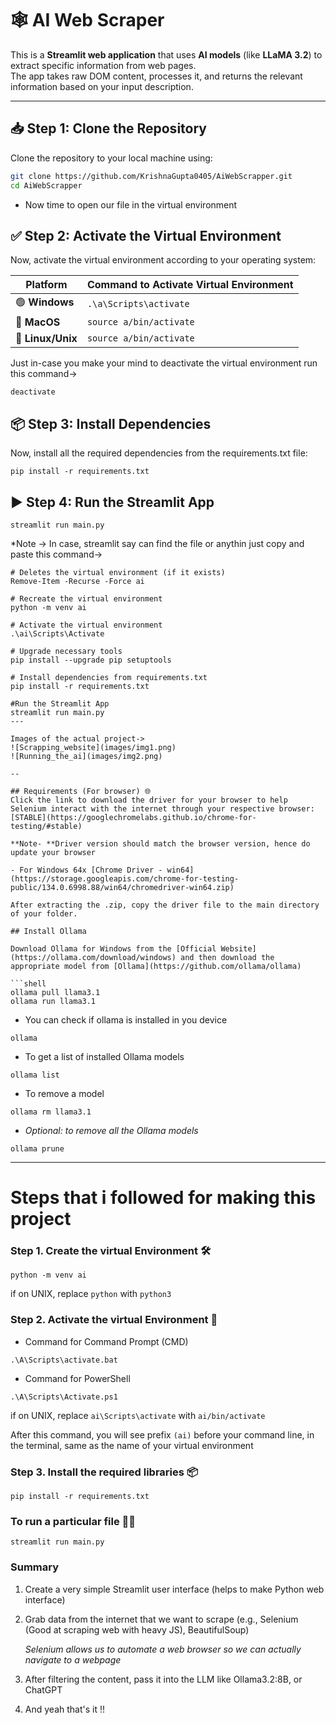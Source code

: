 ﻿# 🕸️ AI Web Scraper

This is a **Streamlit web application** that uses **AI models** (like **LLaMA 3.2**) to extract specific information from web pages.  
The app takes raw DOM content, processes it, and returns the relevant information based on your input description.

---

## 📥 Step 1: Clone the Repository
Clone the repository to your local machine using:  
```bash
git clone https://github.com/KrishnaGupta0405/AiWebScrapper.git
cd AiWebScrapper
```
- Now time to open our file in the virtual environment

## ✅ Step 2: Activate the Virtual Environment
Now, activate the virtual environment according to your operating system:  

| **Platform**     | **Command to Activate Virtual Environment**         |
|-----------------|----------------------------------------------------|
| 🟢 **Windows**    | ```.\a\Scripts\activate```                |
| 🍎 **MacOS**     | ```source a/bin/activate```             |
| 🐧 **Linux/Unix** | ```source a/bin/activate```             |

Just in-case you make your mind to deactivate the virtual environment run this command-> 
```shell
deactivate
```

## 📦 Step 3: Install Dependencies
Now, install all the required dependencies from the requirements.txt file:
```shell
pip install -r requirements.txt
```
## ▶️ Step 4: Run the Streamlit App
```shell
streamlit run main.py
```
*Note -> In case, streamlit say can find the file or anythin just copy and paste this command->

```shell
# Deletes the virtual environment (if it exists)
Remove-Item -Recurse -Force ai

# Recreate the virtual environment
python -m venv ai

# Activate the virtual environment
.\ai\Scripts\Activate

# Upgrade necessary tools
pip install --upgrade pip setuptools

# Install dependencies from requirements.txt
pip install -r requirements.txt

#Run the Streamlit App
streamlit run main.py
---

Images of the actual project->
![Scrapping_website](images/img1.png)
![Running_the_ai](images/img2.png)

--

## Requirements (For browser) 🌐
Click the link to download the driver for your browser to help Selenium interact with the internet through your respective browser: [STABLE](https://googlechromelabs.github.io/chrome-for-testing/#stable)

**Note- **Driver version should match the browser version, hence do update your browser

- For Windows 64x [Chrome Driver - win64](https://storage.googleapis.com/chrome-for-testing-public/134.0.6998.88/win64/chromedriver-win64.zip)

After extracting the .zip, copy the driver file to the main directory of your folder.

## Install Ollama 

Download Ollama for Windows from the [Official Website](https://ollama.com/download/windows) and then download the appropriate model from [Ollama](https://github.com/ollama/ollama)

```shell
ollama pull llama3.1 
ollama run llama3.1
```

- You can check if ollama is installed in you device
```shell
ollama
```

- To get a list of installed Ollama models
```shell
ollama list
```
- To remove a model
```shell
ollama rm llama3.1 
```
- *Optional: to remove all the Ollama models*
```shell
ollama prune
```

---
# Steps that i followed for making this project

### Step 1. Create the virtual Environment 🛠️
```shell
python -m venv ai
```
if on UNIX, replace `python` with `python3`

### Step 2. Activate the virtual Environment 🚀

- Command for Command Prompt (CMD)
```shell
.\A\Scripts\activate.bat
```
- Command for PowerShell
```shell
.\A\Scripts\Activate.ps1
```
if on UNIX, replace `ai\Scripts\activate` with `ai/bin/activate`

After this command, you will see prefix `(ai)` before your command line, in the terminal, same as the name of your virtual environment

### Step 3. Install the required libraries 📦
```shell
pip install -r requirements.txt
```

### To run a particular file 🏃‍♂️
```shell
streamlit run main.py
```

### Summary

1. Create a very simple Streamlit user interface (helps to make Python web interface)

2. Grab data from the internet that we want to scrape (e.g., Selenium (Good at scraping web with heavy JS), BeautifulSoup)

   *Selenium allows us to automate a web browser so we can actually navigate to a webpage*

3. After filtering the content, pass it into the LLM like Ollama3.2:8B, or ChatGPT

4. And yeah that's it !!

